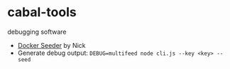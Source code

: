 # cabal-tools
debugging software

* [Docker Seeder](https://hub.docker.com/r/cabalclub/cabal-seeder/) by Nick
* Generate debug output: `DEBUG=multifeed node cli.js --key <key> --seed`
